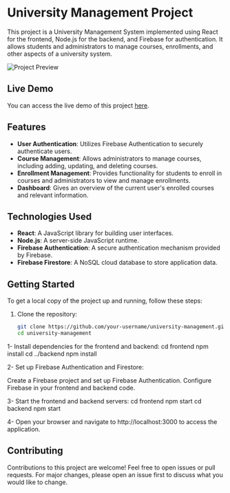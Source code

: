# University Management Project

This project is a University Management System implemented using React for the frontend, Node.js for the backend, and Firebase for authentication. It allows students and administrators to manage courses, enrollments, and other aspects of a university system.

![Project Preview](insert_image_url_here)

## Live Demo

You can access the live demo of this project [here](https://universitycourse-90d07.web.app/).

## Features

- **User Authentication**: Utilizes Firebase Authentication to securely authenticate users.
- **Course Management**: Allows administrators to manage courses, including adding, updating, and deleting courses.
- **Enrollment Management**: Provides functionality for students to enroll in courses and administrators to view and manage enrollments.
- **Dashboard**: Gives an overview of the current user's enrolled courses and relevant information.

## Technologies Used

- **React**: A JavaScript library for building user interfaces.
- **Node.js**: A server-side JavaScript runtime.
- **Firebase Authentication**: A secure authentication mechanism provided by Firebase.
- **Firebase Firestore**: A NoSQL cloud database to store application data.

## Getting Started

To get a local copy of the project up and running, follow these steps:

1. Clone the repository:

   ```bash
   git clone https://github.com/your-username/university-management.git
   cd university-management
1- Install dependencies for the frontend and backend:
cd frontend
npm install
cd ../backend
npm install

2- Set up Firebase Authentication and Firestore:

Create a Firebase project and set up Firebase Authentication.
Configure Firebase in your frontend and backend code.

3- Start the frontend and backend servers:
cd frontend
npm start
cd backend
npm start

4- Open your browser and navigate to http://localhost:3000 to access the application.

## Contributing
Contributions to this project are welcome! Feel free to open issues or pull requests. For major changes, please open an issue first to discuss what you would like to change.

